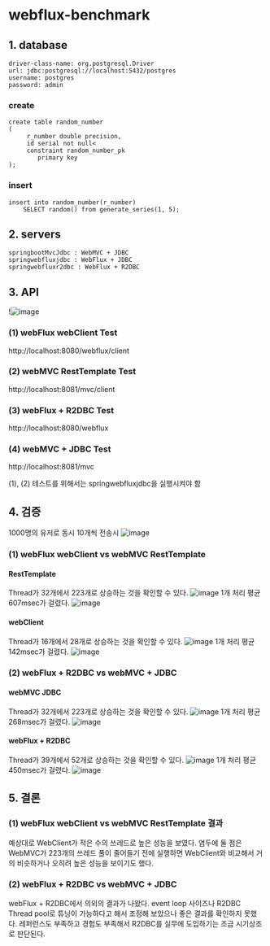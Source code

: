 # webflux-benchmark

## 1. database
    driver-class-name: org.postgresql.Driver
    url: jdbc:postgresql://localhost:5432/postgres
    username: postgres
    password: admin

### create
```
create table random_number
(
     r_number double precision,
     id serial not null<
     constraint random_number_pk
        primary key
);
```
### insert
```
insert into random_number(r_number)
    SELECT random() from generate_series(1, 5);
```

## 2. servers
```
springbootMvcJdbc : WebMVC + JDBC
springwebfluxjdbc : WebFlux + JDBC
springwebfluxr2dbc : WebFlux + R2DBC
```
## 3. API

!![image](https://github.com/JaekwanJeon/webflux-benchmark/assets/3446997/362ae979-7513-4cc5-bc3e-2b40d27505b9)


### (1) webFlux webClient Test
http://localhost:8080/webflux/client

### (2) webMVC RestTemplate Test
http://localhost:8081/mvc/client

### (3) webFlux + R2DBC Test
http://localhost:8080/webflux

### (4) webMVC + JDBC Test
http://localhost:8081/mvc

(1), (2) 테스트를 위해서는 springwebfluxjdbc을 실행시켜야 함

## 4. 검증

1000명의 유저로 동시 10개씩 전송시
![image](https://github.com/JaekwanJeon/webflux-benchmark/assets/3446997/42873f26-232d-4e4b-9256-ad49081a8426)

### (1) webFlux webClient vs webMVC RestTemplate

#### RestTemplate 
Thread가 32개에서 223개로 상승하는 것을 확인할 수 있다.
![image](https://github.com/JaekwanJeon/webflux-benchmark/assets/3446997/c1ebcc1a-e263-481f-a400-f03f4ba99dac)
1개 처리 평균 607msec가 걸렸다.
![image](https://github.com/JaekwanJeon/webflux-benchmark/assets/3446997/cd45268d-809a-42c5-99fa-961978c267de)

#### webClient 
Thread가 16개에서 28개로 상승하는 것을 확인할 수 있다.
![image](https://github.com/JaekwanJeon/webflux-benchmark/assets/3446997/6a8e8c72-3e0c-48ac-a2cc-04f3f075a555)
1개 처리 평균 142msec가 걸렸다.
![image](https://github.com/JaekwanJeon/webflux-benchmark/assets/3446997/4596586c-f289-4efb-a9fd-bec395c84bef)

### (2) webFlux + R2DBC vs webMVC + JDBC

#### webMVC JDBC
Thread가 32개에서 223개로 상승하는 것을 확인할 수 있다.
![image](https://github.com/JaekwanJeon/webflux-benchmark/assets/3446997/42ffe455-cdc6-45a3-9842-d16c54ef005e)
1개 처리 평균 268msec가 걸렸다.
![image](https://github.com/JaekwanJeon/webflux-benchmark/assets/3446997/a0344ea8-afa5-4d61-add4-6463a9b85df4)

#### webFlux + R2DBC
Thread가 39개에서 52개로 상승하는 것을 확인할 수 있다.
![image](https://github.com/JaekwanJeon/webflux-benchmark/assets/3446997/b5de14b3-5f68-4d6f-a4fd-d5da8d1eb862)
1개 처리 평균 450msec가 걸렸다.
![image](https://github.com/JaekwanJeon/webflux-benchmark/assets/3446997/b03f7787-48a5-4394-bf0e-45165e6fcacb)

## 5. 결론

### (1) webFlux webClient vs webMVC RestTemplate 결과
예상대로 WebClient가 적은 수의 쓰레드로 높은 성능을 보였다.
염두에 둘 점은 WebMVC가 223개의 쓰레드 풀이 줄어들기 전에 실행하면 WebClient와 비교해서 거의 비슷하거나
오히려 높은 성능을 보이기도 했다.

### (2) webFlux + R2DBC vs webMVC + JDBC
webFlux + R2DBC에서 의외의 결과가 나왔다.
event loop 사이즈나 R2DBC Thread pool로 튜닝이 가능하다고 해서 조정해 보았으나 좋은 결과를 확인하지 못했다.
레퍼런스도 부족하고 경험도 부족해서 R2DBC를 실무에 도입하기는 조금 시기상조로 판단된다.
